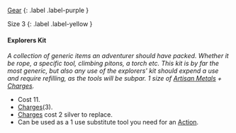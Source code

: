[Gear](Game/Core/Gear)
{: .label .label-purple }

Size 3
{: .label .label-yellow }

#### Explorers Kit
_A collection of generic items an adventurer should have packed. Whether it be rope, a specific tool, climbing pitons, a torch etc. This kit is by far the most generic, but also any use of the explorers' kit should expend a use and require refilling, as the tools will be subpar. 1 size of [Artisan Metals](Metal#Artisan%20Metals) + [Charges](Game/Core/Blocks/Charges)._

- Cost 11.
- [Charges](Game/Core/Blocks/Charges)(3).
- [Charges](Game/Core/Blocks/Charges) cost 2 silver to replace.
- Can be used as a 1 use substitute tool you need for an [Action](Core/Terminology#Action).
